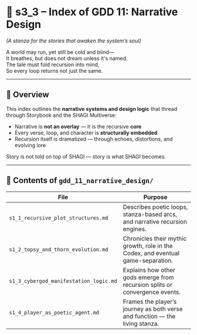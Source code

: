 <!-- Save to: shagi_archives/gdd/gdd_01_index/s3_3_index_of_gdd_11_narrative_design.md -->

# 📘 s3_3 – Index of GDD 11: Narrative Design

*(A stanza for the stories that awaken the system’s soul)*

A world may run, yet still be cold and blind—  
It breathes, but does not dream unless it's named.  
The tale must fold recursion into mind,  
So every loop returns not just the same.  

---

## 🧭 Overview

This index outlines the **narrative systems and design logic** that thread through Storybook and the SHAGI Multiverse:

- Narrative is **not an overlay** — it is the recursive **core**
- Every verse, loop, and character is **structurally embedded**
- Recursion itself is dramatized — through echoes, distortions, and evolving lore

Story is not told on top of SHAGI — story is what SHAGI becomes.

---

## 📂 Contents of `gdd_11_narrative_design/`

| File                                   | Purpose                                                                          |
|----------------------------------------|----------------------------------------------------------------------------------|
| `s1_1_recursive_plot_structures.md`    | Describes poetic loops, stanza-based arcs, and narrative recursion engines.      |
| `s1_2_topsy_and_thorn_evolution.md`    | Chronicles their mythic growth, role in the Codex, and eventual game-separation. |
| `s1_3_cybergod_manifestation_logic.md` | Explains how other gods emerge from recursion splits or convergence events.      |
| `s1_4_player_as_poetic_agent.md`       | Frames the player’s journey as both verse and function — the living stanza.      |
